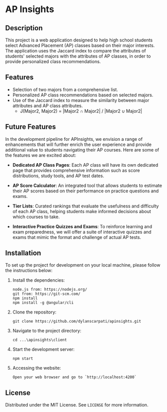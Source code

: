 # AP Insights

## Description

This project is a web application designed to help high school students select Advanced Placement (AP) classes based on their major interests. The application uses the Jaccard index to compare the attributes of students' selected majors with the attributes of AP classes, in order to provide personalized class recommendations.

## Features

- Selection of two majors from a comprehensive list.
- Personalized AP class recommendations based on selected majors.
- Use of the Jaccard index to measure the similarity between major attributes and AP class attributes.
    - J(Major2, Major2) = |Major2 ∩ Major2| / |Major2 ∪ Major2|

## Future Features

In the development pipeline for APInsights, we envision a range of enhancements that will further enrich the user experience and provide additional value to students navigating their AP courses. Here are some of the features we are excited about:

- **Dedicated AP Class Pages**: Each AP class will have its own dedicated page that provides comprehensive information such as score distributions, study tools, and AP test dates.

- **AP Score Calculator**: An integrated tool that allows students to estimate their AP scores based on their performance on practice questions and exams.

- **Tier Lists**: Curated rankings that evaluate the usefulness and difficulty of each AP class, helping students make informed decisions about which courses to take.

- **Interactive Practice Quizzes and Exams**: To reinforce learning and exam preparedness, we will offer a suite of interactive quizzes and exams that mimic the format and challenge of actual AP tests.

## Installation

To set up the project for development on your local machine, please follow the instructions below:

1. Install the dependencies:
   ```
   node.js from: https://nodejs.org/
   git from: https://git-scm.com/
   npm install
   npm install -g @angular/cli
   ```
2. Clone the repository:
   ```
   git clone https://github.com/dylanscarpati/apinsights.git
   ```
2. Navigate to the project directory:
   ```
   cd ...\apinsights\client
   ```
4. Start the development server:
   ```
   npm start
   ```
5. Accessing the website:
   ```
   Open your web browser and go to `http://localhost:4200`
   ```
## License

Distributed under the MIT License. See `LICENSE` for more information.
